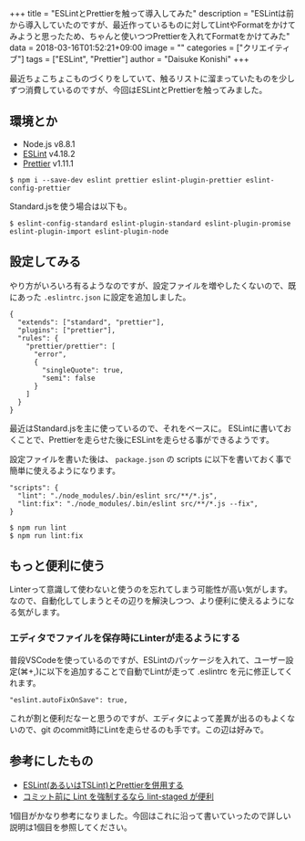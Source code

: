 +++
title = "ESLintとPrettierを触って導入してみた"
description = "ESLintは前から導入していたのですが、最近作っているものに対してLintやFormatをかけてみようと思ったため、ちゃんと使いつつPrettierを入れてFormatをかけてみた"
data = 2018-03-16T01:52:21+09:00
image = ""
categories = ["クリエイティブ"]
tags = ["ESLint", "Prettier"]
author = "Daisuke Konishi"
+++

最近ちょこちょこものづくりをしていて、触るリストに溜まっていたものを少しずつ消費しているのですが、今回はESLintとPrettierを触ってみました。

## 環境とか

- Node.js v8.8.1
- [ESLint](https://eslint.org/) v4.18.2
- [Prettier](https://prettier.io/) v1.11.1


```
$ npm i --save-dev eslint prettier eslint-plugin-prettier eslint-config-prettier
```

Standard.jsを使う場合は以下も。

```
$ eslint-config-standard eslint-plugin-standard eslint-plugin-promise eslint-plugin-import eslint-plugin-node
```

## 設定してみる
やり方がいろいろ有るようなのですが、設定ファイルを増やしたくないので、既にあった ``.eslintrc.json`` に設定を追加しました。

```
{
  "extends": ["standard", "prettier"],
  "plugins": ["prettier"],
  "rules": {
    "prettier/prettier": [
      "error",
      {
        "singleQuote": true,
        "semi": false
      }
    ]
  }
}
```

最近はStandard.jsを主に使っているので、それをベースに。
ESLintに書いておくことで、Prettierを走らせた後にESLintを走らせる事ができるようです。

設定ファイルを書いた後は、 ``package.json`` の scripts に以下を書いておく事で簡単に使えるようになります。

```
"scripts": {
  "lint": "./node_modules/.bin/eslint src/**/*.js",
  "lint:fix": "./node_modules/.bin/eslint src/**/*.js --fix",
}
```

```
$ npm run lint
$ npm run lint:fix
```

## もっと便利に使う
Linterって意識して使わないと使うのを忘れてしまう可能性が高い気がします。なので、自動化してしまうとその辺りを解決しつつ、より便利に使えるようになる気がします。

### エディタでファイルを保存時にLinterが走るようにする

普段VSCodeを使っているのですが、ESLintのパッケージを入れて、ユーザー設定(⌘+,)に以下を追加することで自動でLintが走って .eslintrc を元に修正してくれます。

```
"eslint.autoFixOnSave": true,
```

これが割と便利だなーと思うのですが、エディタによって差異が出るのもよくないので、git のcommit時にLintを走らせるのも手です。この辺は好みで。

## 参考にしたもの

- [ESLint(あるいはTSLint)とPrettierを併用する](http://tech-1natsu.hatenablog.com/entry/2018/01/07/154941)
- [コミット前に Lint を強制するなら lint-staged が便利](https://qiita.com/ybiquitous/items/553479cfcb2cee124ae0)

1個目がかなり参考になりました。今回はこれに沿って書いていったので詳しい説明は1個目を参照してください。

